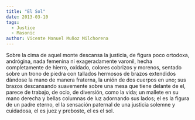 ```yaml
---
title: "El Sol"
date: 2013-03-10
tags: 
  - Justice
  - Masonic
author: Vicente Manuel Muñoz Milchorena
---
```


Sobre la cima de aquel monte descansa la justicia, de figura poco ortodoxa, 
andrógina, nada femenina ni exageradamente varonil, hecha completamente de 
hierro, oxidado, colores cobrizos y morenos, sentado sobre un trono de piedra 
con tallados hermosos de brazos extendidos dándose la mano de manera fraterna, 
la unión de dos cuerpos en uno; sus brazos descansando suavemente sobre una 
mesa que tiene delante de el, parece de trabajo, de ocio, de diversión, como 
la vida; un mallete en su mano derecha y bellas columnas de luz adornando sus 
lados; el es la figura de un padre eterno, el la sensación paternal de una 
justicia solemne y cuidadosa, el es juez y preboste, el es el sol.
